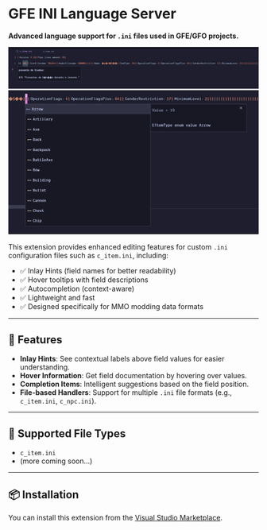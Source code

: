 # GFE INI Language Server

**Advanced language support for `.ini` files used in GFE/GFO projects.**

![alt text](assets/image-1.png)
![alt text](assets/image.png)

This extension provides enhanced editing features for custom `.ini` configuration files such as `c_item.ini`, including:

- ✅ Inlay Hints (field names for better readability)
- ✅ Hover tooltips with field descriptions
- ✅ Autocompletion (context-aware)
- ✅ Lightweight and fast
- ✅ Designed specifically for MMO modding data formats

---

## 🚀 Features

- **Inlay Hints**: See contextual labels above field values for easier understanding.
- **Hover Information**: Get field documentation by hovering over values.
- **Completion Items**: Intelligent suggestions based on the field position.
- **File-based Handlers**: Support for multiple `.ini` file formats (e.g., `c_item.ini`, `c_npc.ini`).

---

## 🧠 Supported File Types

- `c_item.ini`
- (more coming soon...)

---

## 📦 Installation

You can install this extension from the [Visual Studio Marketplace](https://marketplace.visualstudio.com/).

